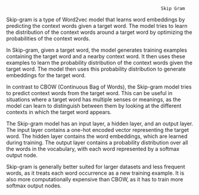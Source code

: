                                                               Skip Gram
Skip-gram is a type of Word2vec model that learns word embeddings by predicting the context words given a target word. The model tries to learn the distribution of the context words around a target word by optimizing the probabilities of the context words.

In Skip-gram, given a target word, the model generates training examples containing the target word and a nearby context word. It then uses these examples to learn the probability distribution of the context words given the target word. The model then uses this probability distribution to generate embeddings for the target word.

In contrast to CBOW (Continuous Bag of Words), the Skip-gram model tries to predict context words from the target word. This can be useful in situations where a target word has multiple senses or meanings, as the model can learn to distinguish between them by looking at the different contexts in which the target word appears.

The Skip-gram model has an input layer, a hidden layer, and an output layer. The input layer contains a one-hot encoded vector representing the target word. The hidden layer contains the word embeddings, which are learned during training. The output layer contains a probability distribution over all the words in the vocabulary, with each word represented by a softmax output node.

Skip-gram is generally better suited for larger datasets and less frequent words, as it treats each word occurrence as a new training example. It is also more computationally expensive than CBOW, as it has to train more softmax output nodes.                                                              
